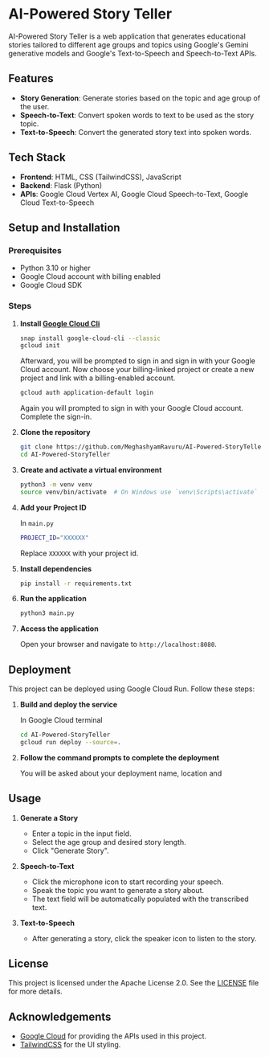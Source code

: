 # AI-Powered Story Teller

AI-Powered Story Teller is a web application that generates educational stories tailored to different age groups and topics using Google's Gemini generative models and Google's Text-to-Speech and Speech-to-Text APIs.

## Features

- **Story Generation**: Generate stories based on the topic and age group of the user.
- **Speech-to-Text**: Convert spoken words to text to be used as the story topic.
- **Text-to-Speech**: Convert the generated story text into spoken words.

## Tech Stack

- **Frontend**: HTML, CSS (TailwindCSS), JavaScript
- **Backend**: Flask (Python)
- **APIs**: Google Cloud Vertex AI, Google Cloud Speech-to-Text, Google Cloud Text-to-Speech

## Setup and Installation

### Prerequisites

- Python 3.10 or higher
- Google Cloud account with billing enabled
- Google Cloud SDK

### Steps

1. **Install [Google Cloud Cli](https://cloud.google.com/sdk/docs/downloads-snap)**
    ```sh
    snap install google-cloud-cli --classic
    gcloud init
    ```
    Afterward, you will be prompted to sign in and sign in with your Google Cloud account. Now choose your billing-linked project or create a new project and link with a billing-enabled account.
   ```sh
   gcloud auth application-default login
   ```
   Again you will prompted to sign in with your Google Cloud account. Complete the sign-in.

3. **Clone the repository**

    ```sh
    git clone https://github.com/MeghashyamRavuru/AI-Powered-StoryTeller.git
    cd AI-Powered-StoryTeller
    ```

4. **Create and activate a virtual environment**

    ```sh
    python3 -m venv venv
    source venv/bin/activate  # On Windows use `venv\Scripts\activate`
    ```

5. **Add your Project ID**

    In `main.py`

   ```sh
   PROJECT_ID="XXXXXX"
   ```
   Replace `XXXXXX` with your project id.

6.  **Install dependencies**

    ```sh
    pip install -r requirements.txt
    ```

7. **Run the application**

    ```sh
    python3 main.py
    ```

8. **Access the application**

    Open your browser and navigate to `http://localhost:8080`.

## Deployment

This project can be deployed using Google Cloud Run. Follow these steps:

1. **Build and deploy the service**

   In Google Cloud terminal

    ```sh
    cd AI-Powered-StoryTeller
    gcloud run deploy --source=.
    ```

3. **Follow the command prompts to complete the deployment**
    
    You will be asked about your deployment name, location and 

## Usage

1. **Generate a Story**

    - Enter a topic in the input field.
    - Select the age group and desired story length.
    - Click "Generate Story".

2. **Speech-to-Text**

    - Click the microphone icon to start recording your speech.
    - Speak the topic you want to generate a story about.
    - The text field will be automatically populated with the transcribed text.

3. **Text-to-Speech**

    - After generating a story, click the speaker icon to listen to the story.

## License

This project is licensed under the Apache License 2.0. See the [LICENSE](LICENSE) file for more details.

## Acknowledgements

- [Google Cloud](https://cloud.google.com/) for providing the APIs used in this project.
- [TailwindCSS](https://tailwindcss.com/) for the UI styling.
